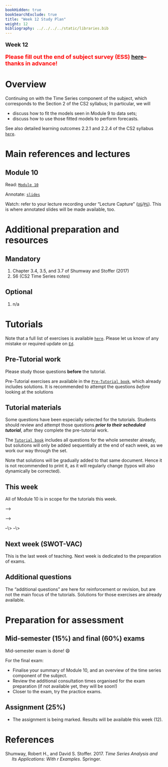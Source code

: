 ```yaml
---
bookHidden: true
bookSearchExclude: true
title: "Week 12 Study Plan"
weight: 12
bibliography: ../../../../static/libraries.bib
---
```


<p style="font-size:18px;font-weight:bold;">
Week 12
</p>
<p style="font-size:18px;font-weight:bold;color: rgb(255, 0, 0);">
Please fill out the end of subject survey (ESS) <a href="https://www.unimelb.edu.au/sls/information-for-students/end-of-subject-surveys">here</a>– thanks in advance!
</p>

# Overview

<!-- This week, we will cover the following topics: -->

Continuing on with the Time Series component of the subject, which corresponds to the Section 2 of the CS2 syllabus; In particular, we will

- discuss how to fit the models seen in Module 9 to data sets;
- discuss how to use those fitted models to perform forecasts.

<!-- Here is the end of week 9 video, which introduces week 10: -->
<!--  -->
<!-- <iframe height="420" width="640" allowfullscreen frameborder=0 src="https://echo360.net.au/media/89e42857-74c0-4f79-82cb-e32a47e0966a/public?autoplay=false&automute=false"></iframe> -->
<!-- <p style="font-size:10px;color: rgb(252, 156, 249);"> If you wish to watch the embedded videos from Lecture Capture, you need to have logged in and <a href="https://canvas.lms.unimelb.edu.au/courses/150864/external_tools/701">entered Lecture Capture</a> via Canvas once for each session. This is to restrict access to students enrolled at the University of Melbourne only. </p> -->

See also detailed learning outcomes 2.2.1 and 2.2.4 of the CS2 syllabus [`here`](../../0-subject-guide/SILO).

# Main references and lectures

## Module 10

Read: [`Module 10`](../../1-time-series/m10-estimation-and-forecasting)

Annotate: [`slides`](../../../output/23-GIM-M10-lec.pdf)
<!-- [``annotated slides``](../../../output/22-GIM-M1-lec_a.pdf) -->

Watch: refer to your lecture recording under “Lecture Capture” ([`UG`](https://canvas.lms.unimelb.edu.au/courses/150824/external_tools/701)/[`PG`](https://canvas.lms.unimelb.edu.au/courses/150864/external_tools/701)). This is where annotated slides will be made available, too.

# Additional preparation and resources

## Mandatory

1.  Chapter 3.4, 3.5, and 3.7 of Shumway and Stoffer (2017)
2.  S6 (CS2 Time Series notes)

## Optional

1.  n/a

# Tutorials

Note that a full list of exercises is available [`here`](https://canvas.lms.unimelb.edu.au/courses/173733/modules/items/4466801). Please let us know of any mistake or required update on [`Ed`](https://canvas.lms.unimelb.edu.au/courses/173733/external_tools/5601?display=borderless).

## Pre-Tutorial work

Please study those questions **before** the tutorial.

Pre-Tutorial exercises are available in the [`Pre-Tutorial book`](https://canvas.lms.unimelb.edu.au/courses/173733/modules/items/4464391), which already includes solutions. It is recommended to attempt the questions *before* looking at the solutions

## Tutorial materials

Some questions have been especially selected for the tutorials. Students should review and attempt those questions ***prior to their scheduled tutorial***, after they complete the pre-tutorial work.

The [`Tutorial book`](https://canvas.lms.unimelb.edu.au/courses/173733/modules/items/4464392) includes all questions for the whole semester already, but solutions will only be added sequentially at the end of each week, as we work our way through the set.

Note that solutions will be gradually added to that same document. Hence it is not recommended to print it, as it will regularly change (typos will also dynamically be corrected).

## This week

All of Module 10 is in scope for the tutorials this week.

<!-- Here is the recording available for Week 12 from William: -->
<!--  -->
<!-- <iframe height="420" width="640" allowfullscreen frameborder=0 src="https://echo360.net.au/media/350705e2-7346-44d7-b783-b7a1b2c1ee0d/public?autoplay=false&automute=false"></iframe> -->
<!--   -->
<!-- <!-- Here is the recording available for Week 10 from Eric: -->

–\>

<!-- <!--  -->

–\>
<!-- <!-- <iframe height="420" width="640" allowfullscreen frameborder=0 src="https://echo360.net.au/media/cc061437-f56e-481d-8194-48a0c88b80e3/public?autoplay=false&automute=false"></iframe> --> –\>
<!-- <!--  --> –\>

<!-- <p style="font-size:10px;color: rgb(252, 156, 249);"> If you wish to watch the embedded videos from Lecture Capture, you need to have logged in and <a href="https://canvas.lms.unimelb.edu.au/courses/145406/external_tools/701">entered Lecture Capture</a> via Canvas once for each session. This is to restrict access to students enrolled at the University of Melbourne only. </p> -->

## Next week (SWOT-VAC)

This is the last week of teaching. Next week is dedicated to the preparation of exams.

## Additional questions

The “additional questions” are here for reinforcement or revision, but are not the main focus of the tutorials. Solutions for those exercises are already available.

# Preparation for assessment

## Mid-semester (15%) and final (60%) exams

<!-- install.packages("devtools") -->
<!-- devtools::install_github("hadley/emo") -->

Mid-semester exam is done! 😄

For the final exam:

- Finalise your summary of Module 10, and an overview of the time series component of the subject.
- Review the additional consultation times organised for the exam preparation (if not available yet, they will be soon!)
- Closer to the exam, try the practice exams.

## Assignment (25%)

- The assignment is being marked. Results will be available this week (12).

# References

<div id="refs" class="references csl-bib-body hanging-indent">

<div id="ref-ShSt17" class="csl-entry">

Shumway, Robert H., and David S. Stoffer. 2017. *Time Series Analysis and Its Applications: With r Examples*. Springer.

</div>

</div>
